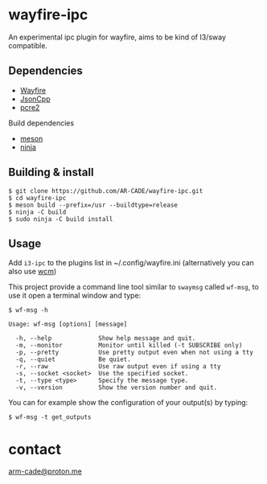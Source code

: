 # wayfire-ipc
An experimental ipc plugin for wayfire, aims to be kind of I3/sway compatible.

## Dependencies

- [Wayfire](https://github.com/WayfireWM/wayfire)
- [JsonCpp](https://github.com/open-source-parsers/jsoncpp)
- [pcre2](https://github.com/PCRE2Project/pcre2)

Build dependencies

- [meson](https://mesonbuild.com/)
- [ninja](https://ninja-build.org/)

## Building & install

```
$ git clone https://github.com/AR-CADE/wayfire-ipc.git 
$ cd wayfire-ipc
$ meson build --prefix=/usr --buildtype=release
$ ninja -C build 
$ sudo ninja -C build install
```

## Usage

Add `i3-ipc` to the plugins list in ~/.config/wayfire.ini (alternatively you can also use [wcm](https://github.com/WayfireWM/wcm))

This project provide a command line tool similar to `swaymsg` called `wf-msg`, to use it open a terminal window and type:

```
$ wf-msg -h

Usage: wf-msg [options] [message]

  -h, --help             Show help message and quit.
  -m, --monitor          Monitor until killed (-t SUBSCRIBE only)
  -p, --pretty           Use pretty output even when not using a tty
  -q, --quiet            Be quiet.
  -r, --raw              Use raw output even if using a tty
  -s, --socket <socket>  Use the specified socket.
  -t, --type <type>      Specify the message type.
  -v, --version          Show the version number and quit.
```

You can for example show the configuration of your output(s) by typing:

```
$ wf-msg -t get_outputs
```

# contact
arm-cade@proton.me